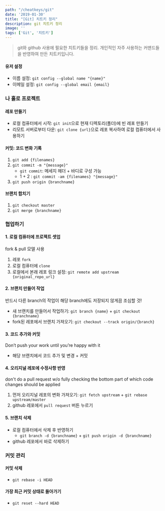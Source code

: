 ```yaml
---
path: "/cheatkeys/git"
date: '2019-01-30'
title: "[Git] 치트키 정리"
description: git 치트키 정리
image: ''
tags: ['Git', '치트키']
---
```

> git와 github 사용에 필요한 치트키들을 정리.
> 개인적인 자주 사용하는 커맨드들을 반영하여 만든 치트키입니다.

#### 유저 설정
- 이름 설정: `git config --global name "{name}"`
- 이메일 설정: `git config --global email {email}`

### 나 홀로 프로젝트

#### 레포 만들기
- 로컬 컴퓨터에서 시작: `git init`으로 현재 디렉토리(폴더)에 빈 레포 만들기
- 리모트 서버로부터 다운: `git clone {url}`으로 레포 복사하여 로컬 컴퓨터에서 사용하기

#### 커밋: 코드 변화 기록
1. `git add {filenames}`
2. `git commit -m "{message}"`
    - `git commit`: 메세지 헤더 + 바디로 구성 가능
    - 1 + 2 : `git commit -am {filenames} "{message}"`
3. `git push origin {branchname}`

#### 브랜치 합치기
1. `git checkout master`
2. `git merge {branchname}`

### 협업하기

#### 1. 로컬 컴퓨터에 프로젝트 셋업
fork & pull 모델 사용
1. 레포 `fork`
2. 로컬 컴퓨터에 `clone`
3. 로컬에서 본래 레포 링크 설정: `git remote add upstream {original_repo_url}`

#### 2. 브랜치 만들어 작업
반드시 다른 branch의 작업이 해당 branch에도 저장되지 않게끔 조심할 것!
- 새 브랜치를 만들어서 작업하기: `git branch {name}` + `git checkout {branchname}`
- fork된 레포에서 브랜치 가져오기: `git checkout --track origin/{branch}`

#### 3. 코드 추가와 커밋
Don’t push your work until you’re happy with it
- 해당 브랜치에서 코드 추가 및 변경 + 커밋

#### 4. 오리지널 레포에 수정사항 반영
don't do a pull request w/o fully checking the bottom part of which code changes should be applied
1. 먼저 오리지널 레포의 변화 가져오기: `git fetch upstream` + `git rebase upstream/master`
2. github 레포에서 `pull request` 버튼 누르기

#### 5. 브랜치 삭제
- 로컬 컴퓨터에서 삭제 후 반영하기
    - `git branch -d {branchname}` + `git push origin -d {branchname}`
- github 레포에서 바로 삭제하기

### 커밋 관리

#### 커밋 삭제
- `git rebase -i HEAD`

#### 가장 최근 커밋 상태로 돌아가기
- `git reset --hard HEAD`